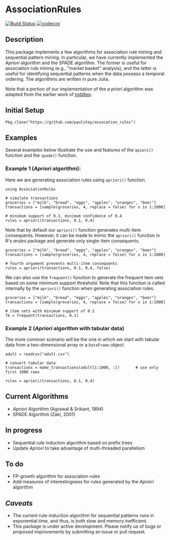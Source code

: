 # AssociationRules
[![Build Status](https://travis-ci.org/bcbi/AssociationRules.jl.svg?branch=master)](https://travis-ci.org/bcbi/AssociationRules.jl)
[![codecov](https://codecov.io/gh/bcbi/AssociationRules.jl/branch/master/graph/badge.svg)](https://codecov.io/gh/bcbi/AssociationRules.jl)



## Description
This package implements a few algorithms for association rule mining and sequential pattern mining. In particular, we have currently implemented the _Apriori_ algorithm and the SPADE algorithm. The former is useful for association rule mining (e.g., "market basket" analysis), and the latter is useful for identifying sequential patterns when the data possess a temporal ordering. The algorithms are written in pure Julia.


Note that a portion of our implementation of the _a_ _priori_ algorithm was adapted from the earlier work of [toddleo](https://github.com/toddleo/ARules.jl).


## Initial Setup
```{Julia}
Pkg.clone("https://github.com/paulstey/assocation_rules")
```

## Examples
Several examples below illustrate the use and features of the `apiori()` function and the `spade()` function.

### Example 1 (_Apriori_ algorithm):
Here we are generating association rules using `apriori()` function.
```{Julia}
using AssociationRules

# simulate transactions
groceries = ["milk", "bread", "eggs", "apples", "oranges", "beer"]
transactions = [sample(groceries, 4, replace = false) for x in 1:1000]

# minimum support of 0.1, minimum confidence of 0.4
rules = apriori(transactions, 0.1, 0.4)
```


Note that by default our `apriori()` function generates multi-item consequents. However, it can be made to mimic the `apriori()` function in R's _arules_ package and generate only single-item consequents.
```{Julia}
groceries = ["milk", "bread", "eggs", "apples", "oranges", "beer"]
transactions = [sample(groceries, 4, replace = false) for x in 1:1000]

# fourth argument prevents multi-item consequents
rules = apriori(transactions, 0.1, 0.4, false)
```


We can also use the `frequent()` function to generate the frequent item sets based on some minimum support threshold. Note that this function is called internally by the `apriori()` function when generating association rules.
```{Julia}
groceries = ["milk", "bread", "eggs", "apples", "oranges", "beer"]
transactions = [sample(groceries, 4, replace = false) for x in 1:1000]

# item sets with minimum support of 0.1
fk = frequent(transactions, 0.1)
```



### Example 2 (_Apriori_ algorithm with tabular data)
The more common scenario will be the one in which we start with tabular data from a two-dimensional array or a `DataFrame` object.
```{Julia}
adult = readcsv("adult.csv")

# convert tabular data
transactions = make_transactions(adult[1:1000, :])       # use only first 1000 rows

rules = apriori(transactions, 0.1, 0.4)
```


## Current Algorithms
- _Apriori_ Algortihm (Agrawal & Srikant, 1994)
- SPADE Algorithm (Zaki, 2001)


## In progress
- Sequential rule induction algorithm based on prefix trees
- Update _Apriori_ to take advantage of multi-threaded parallelism


## To do
- FP-growth algorithm for association rules
- Add measures of interestingness for rules generated by the _Apriori_ algorithm

## _Caveats_
- The current rule-induction algorithm for sequential patterns runs in exponential time, and thus, is both slow and memory inefficient.
- This package is under active development. Please notify us of bugs or proposed improvements by submitting an issue or pull request.
